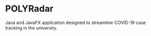 # POLYRadar
Java and JavaFX application designed to streamline COVID-19 case tracking in the university.
